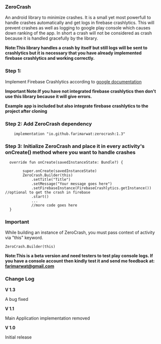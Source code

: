 
### ZeroCrash 
An android library to minimize crashes. It is a small yet most powerfull to handle crashes automatically and get logs in firebase crashlytics. This will prevent crashes as well as logging to google play console which causes down ranking of the app. In short a crash will not be considered as crash because it is handled gracefully by the library.

**Note:This library handles a crash by itself but still logs will be sent to crashlytics but it is necessary that you have already implemented firebase crashlytics and working correctly.**

### Step 1:
Implement Firebase Crashlytics according to <a href="https://firebase.google.com/docs/crashlytics/get-started?platform=android">google documentation</a>

**Important Note:If you have not integrated firebase crashlytics then don't use this library because it will give errors.**

**Example app is included but also integrate firebase crashlytics to the project after cloning**

### Step 2: Add ZeroCrash dependency
```
    implementation "io.github.farimarwat:zerocrash:1.3"

```

### Step 3: Initialize ZeroCrash and place it in every activity's onCreate() method where you want to handle crashes
```
  override fun onCreate(savedInstanceState: Bundle?) {
     
        super.onCreate(savedInstanceState)
        ZeroCrash.Builder(this)
            .setTitle("Title")
            .setMessage("Your message goes here")
            .setFirebaseInstance(FirebaseCrashlytics.getInstance()) //optional to get the crash in firebase
            .start()
            ...
            //more code goes here
  }
```
### Important
While building an instance of ZeroCrash, you must pass context of activity via "this" keyword.
```
ZeroCrash.Builder(this)
```

**Note:This is a beta version and need testers to test play console logs. If you have a console account then kindly test it and send me feedback at: farimarwat@gmail.com**

### Change Log
**V 1.3**

A bug fixed

**V 1.1**

Main Application implementation removed

**V 1.0**

Initial release
